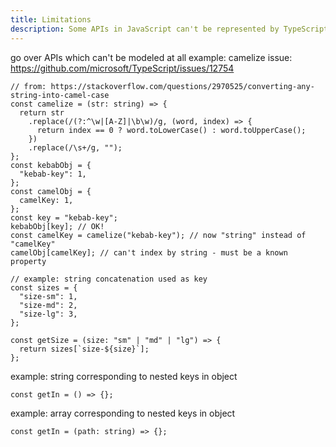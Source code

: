 ```yaml
---
title: Limitations
description: Some APIs in JavaScript can't be represented by TypeScript at all, though that list is dropping, quickly.
---
```


go over APIs which can't be modeled at all
example: camelize
issue: https://github.com/microsoft/TypeScript/issues/12754

```tsx
// from: https://stackoverflow.com/questions/2970525/converting-any-string-into-camel-case
const camelize = (str: string) => {
  return str
    .replace(/(?:^\w|[A-Z]|\b\w)/g, (word, index) => {
      return index == 0 ? word.toLowerCase() : word.toUpperCase();
    })
    .replace(/\s+/g, "");
};
const kebabObj = {
  "kebab-key": 1,
};
const camelObj = {
  camelKey: 1,
};
const key = "kebab-key";
kebabObj[key]; // OK!
const camelKey = camelize("kebab-key"); // now "string" instead of "camelKey"
camelObj[camelKey]; // can't index by string - must be a known property
```

```tsx
// example: string concatenation used as key
const sizes = {
  "size-sm": 1,
  "size-md": 2,
  "size-lg": 3,
};

const getSize = (size: "sm" | "md" | "lg") => {
  return sizes[`size-${size}`];
};
```

example: string corresponding to nested keys in object

```tsx
const getIn = () => {};
```

example: array corresponding to nested keys in object

```tsx
const getIn = (path: string) => {};
```
